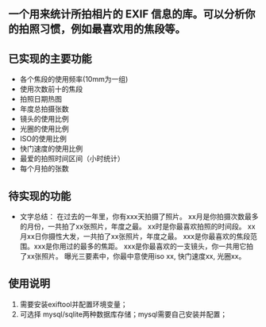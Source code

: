 ## 一个用来统计所拍相片的 EXIF 信息的库。可以分析你的拍照习惯，例如最喜欢用的焦段等。

## 已实现的主要功能
- 各个焦段的使用频率(10mm为一组)   
- 使用次数前十的焦段 
- 拍照日期热图
- 年度总拍摄张数
- 镜头的使用比例 
- 光圈的使用比例 
- ISO的使用比例 
- 快门速度的使用比例 
- 最爱的拍照时间区间（小时统计）
- 每个月拍的张数


## 待实现的功能
- 文字总结：
在过去的一年里，你有xxx天拍摄了照片。
xx月是你拍摄次数最多的月份，一共拍了xx张照片，年度之最。
xx时是你最喜欢拍照的时间段。
xx月xx日你摄性大发，一共拍了xx张照片，年度之最。
xxx是你最喜欢的焦段范围。xxx是你用过的最多的焦距。
xxx是你最喜欢的一支镜头，你一共用它拍了xx张照片。
曝光三要素中，你最中意使用iso xx, 快门速度xx, 光圈xx。


## 使用说明
1. 需要安装exiftool并配置环境变量；
2. 可选择 mysql/sqlite两种数据库存储；mysql需要自己安装并配置；